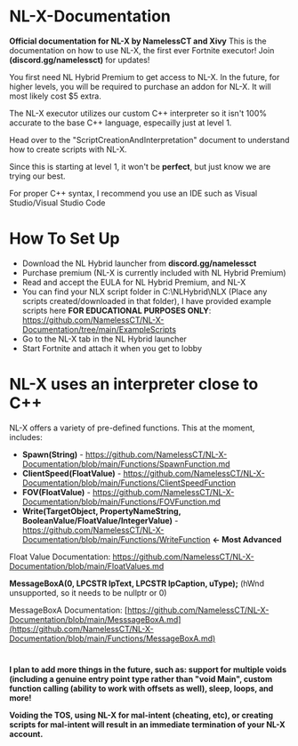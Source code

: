 # NL-X-Documentation
**Official documentation for NL-X by NamelessCT and Xivy**
This is the documentation on how to use NL-X, the first ever Fortnite executor! Join **(discord.gg/namelessct)** for updates!

You first need NL Hybrid Premium to get access to NL-X. In the future, for higher levels, you will be required to purchase an addon for NL-X. It will most likely cost $5 extra.

The NL-X executor utilizes our custom C++ interpreter so it isn't 100% accurate to the base C++ language, especailly just at level 1.

Head over to the "ScriptCreationAndInterpretation" document to understand how to create scripts with NL-X.

Since this is starting at level 1, it won't be **perfect**, but just know we are trying our best.

For proper C++ syntax, I recommend you use an IDE such as Visual Studio/Visual Studio Code

# How To Set Up
- Download the NL Hybrid launcher from **discord.gg/namelessct**
- Purchase premium (NL-X is currently included with NL Hybrid Premium)
- Read and accept the EULA for NL Hybrid Premium, and NL-X
- You can find your NLX script folder in C:\NLHybrid\NLX (Place any scripts created/downloaded in that folder), I have provided example scripts here **FOR EDUCATIONAL PURPOSES ONLY**: https://github.com/NamelessCT/NL-X-Documentation/tree/main/ExampleScripts
- Go to the NL-X tab in the NL Hybrid launcher
- Start Fortnite and attach it when you get to lobby

# NL-X uses an interpreter close to C++ 
NL-X offers a variety of pre-defined functions. This at the moment, includes:

- **Spawn(String)** - https://github.com/NamelessCT/NL-X-Documentation/blob/main/Functions/SpawnFunction.md
- **ClientSpeed(FloatValue)** - https://github.com/NamelessCT/NL-X-Documentation/blob/main/Functions/ClientSpeedFunction
- **FOV(FloatValue)** - https://github.com/NamelessCT/NL-X-Documentation/blob/main/Functions/FOVFunction.md
- **Write(TargetObject, PropertyNameString, BooleanValue/FloatValue/IntegerValue)** - https://github.com/NamelessCT/NL-X-Documentation/blob/main/Functions/WriteFunction **<- Most Advanced**

Float Value Documentation: https://github.com/NamelessCT/NL-X-Documentation/blob/main/FloatValues.md

**MessageBoxA(0, LPCSTR  lpText, LPCSTR  lpCaption, uType);** (hWnd unsupported, so it needs to be nullptr or 0)

MessageBoxA Documentation: [https://github.com/NamelessCT/NL-X-Documentation/blob/main/MesssageBoxA.md](https://github.com/NamelessCT/NL-X-Documentation/blob/main/Functions/MessageBoxA.md)
# 
**I plan to add more things in the future, such as: support for multiple voids (including a genuine entry point type rather than "void Main", custom function calling (ability to work with offsets as well), sleep, loops, and more!**

**Voiding the TOS, using NL-X for mal-intent (cheating, etc), or creating scripts for mal-intent will result in an immediate termination of your NL-X account.**
